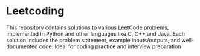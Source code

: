 # Leetcoding
This repository contains solutions to various LeetCode problems, implemented in Python and other languages like C, C++ and Java. Each solution includes the problem statement, example inputs/outputs, and well-documented code. Ideal for coding practice and interview preparation
